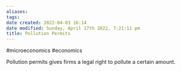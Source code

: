 ```yaml
---
aliases: 
tags: 
date created: 2022-04-03 16:14
date modified: Sunday, April 17th 2022, 7:21:11 pm
title: Pollution Permits
---
```


#microeconomics #economics

Pollution permits gives firms a legal right to pollute a certain amount.